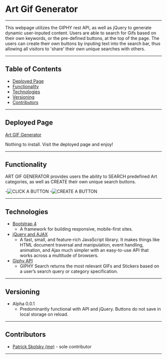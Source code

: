 # Art Gif Generator
----
This webpage utilizes the GIPHY rest API, as well as jQuery to generate dynamic user-inputed content.  Users are able to search for Gifs based on their own keywords, or the pre-defined buttons, at the top of the page.  The users can create their own buttons by inputing text into the search bar, thus allowing all visitors to 'share' their own unique searches with others.  

---
## Table of Contents
* [Deployed Page](#deployed-page)
* [Functionality](#functionality)
* [Technologies](#technologies)
* [Versioning](#versioning)
* [Contributors](#contributors)

----
## Deployed Page

[Art GIF Generator](https://cerpinconsafo.github.io/GiphyAPI-Webpage/)

Nothing to install.  Visit the deployed page and enjoy!

----
## Functionality

ART GIF GENERATOR provides users the ability to SEARCH predefined Art categories, as well as CREATE their own unique search buttons.

-![CLICK A BUTTON](assets/images/giphy_click.gif)
-![CREATE A BUTTON](assets/images/giphy_create.gif)



  

----
## Technologies

* [Bootstrap 4](https://getbootstrap.com/)
  - A framework for building responsive, mobile-first sites.
* [jQuery and AJAX](https://api.jquery.com/category/ajax/)
  - A fast, small, and feature-rich JavaScript library. It makes things like HTML document traversal and manipulation, event handling, animation, and Ajax much simpler with an easy-to-use API that works across a multitude of browsers.
* [Giphy API](https://developers.giphy.com/docs/sdk)
  - GIPHY Search returns the most relevant GIFs and Stickers based on a user’s search query or category specification.

----
## Versioning

* Alpha 0.0.1
  - Predominantly functional with API and jQuery.  Buttons do not save in local storage on reload.
  
----
## Contributors

* [Patrick Skolsky (me)](https://github.com/cerpinconsafo) - sole contributor

----








